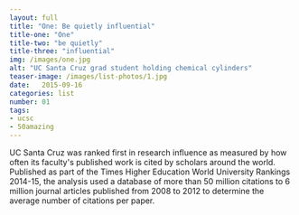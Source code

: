 ```yaml
---
layout: full
title: "One: Be quietly influential"
title-one: "One"
title-two: "be quietly"
title-three: "influential"
img: /images/one.jpg
alt: "UC Santa Cruz grad student holding chemical cylinders"
teaser-image: /images/list-photos/1.jpg
date:   2015-09-16
categories: list
number: 01
tags:
- ucsc
- 50amazing
---
```

UC Santa Cruz was ranked first in research influence as measured by how often its faculty's published work is cited by scholars around the world. Published as part of the Times Higher Education World University Rankings 2014-15, the analysis used a database of more than 50 million citations to 6 million journal articles published from 2008 to 2012 to determine the average number of citations per paper.